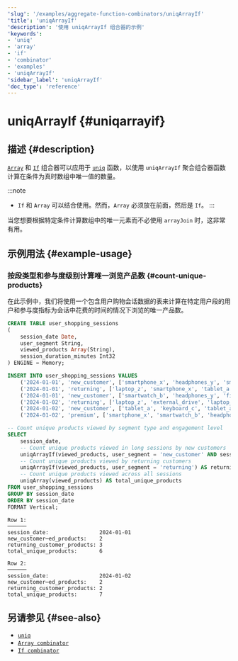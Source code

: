 ```yaml
---
'slug': '/examples/aggregate-function-combinators/uniqArrayIf'
'title': 'uniqArrayIf'
'description': '使用 uniqArrayIf 组合器的示例'
'keywords':
- 'uniq'
- 'array'
- 'if'
- 'combinator'
- 'examples'
- 'uniqArrayIf'
'sidebar_label': 'uniqArrayIf'
'doc_type': 'reference'
---
```



# uniqArrayIf {#uniqarrayif}

## 描述 {#description}

[`Array`](/sql-reference/aggregate-functions/combinators#-array) 和 [`If`](/sql-reference/aggregate-functions/combinators#-if) 组合器可以应用于 [`uniq`](/sql-reference/aggregate-functions/reference/uniq) 函数，以使用 `uniqArrayIf` 聚合组合器函数计算在条件为真时数组中唯一值的数量。

:::note
- `If` 和 `Array` 可以结合使用。然而，`Array` 必须放在前面，然后是 `If`。
:::

当您想要根据特定条件计算数组中的唯一元素而不必使用 `arrayJoin` 时，这非常有用。

## 示例用法 {#example-usage}

### 按段类型和参与度级别计算唯一浏览产品数 {#count-unique-products}

在此示例中，我们将使用一个包含用户购物会话数据的表来计算在特定用户段的用户和参与度指标为会话中花费的时间的情况下浏览的唯一产品数。

```sql title="Query"
CREATE TABLE user_shopping_sessions
(
    session_date Date,
    user_segment String,
    viewed_products Array(String),
    session_duration_minutes Int32
) ENGINE = Memory;

INSERT INTO user_shopping_sessions VALUES
    ('2024-01-01', 'new_customer', ['smartphone_x', 'headphones_y', 'smartphone_x'], 12),
    ('2024-01-01', 'returning', ['laptop_z', 'smartphone_x', 'tablet_a'], 25),
    ('2024-01-01', 'new_customer', ['smartwatch_b', 'headphones_y', 'fitness_tracker'], 8),
    ('2024-01-02', 'returning', ['laptop_z', 'external_drive', 'laptop_z'], 30),
    ('2024-01-02', 'new_customer', ['tablet_a', 'keyboard_c', 'tablet_a'], 15),
    ('2024-01-02', 'premium', ['smartphone_x', 'smartwatch_b', 'headphones_y'], 22);

-- Count unique products viewed by segment type and engagement level
SELECT 
    session_date,
    -- Count unique products viewed in long sessions by new customers
    uniqArrayIf(viewed_products, user_segment = 'new_customer' AND session_duration_minutes > 10) AS new_customer_engaged_products,
    -- Count unique products viewed by returning customers
    uniqArrayIf(viewed_products, user_segment = 'returning') AS returning_customer_products,
    -- Count unique products viewed across all sessions
    uniqArray(viewed_products) AS total_unique_products
FROM user_shopping_sessions
GROUP BY session_date
ORDER BY session_date
FORMAT Vertical;
```

```response title="Response"
Row 1:
──────
session_date:                2024-01-01
new_customer⋯ed_products:    2
returning_customer_products: 3
total_unique_products:       6

Row 2:
──────
session_date:                2024-01-02
new_customer⋯ed_products:    2
returning_customer_products: 2
total_unique_products:       7
```

## 另请参见 {#see-also}
- [`uniq`](/sql-reference/aggregate-functions/reference/uniq)
- [`Array combinator`](/sql-reference/aggregate-functions/combinators#-array)
- [`If combinator`](/sql-reference/aggregate-functions/combinators#-if)
